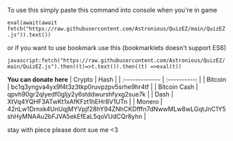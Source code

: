 To use this simply paste this command into console when you're in game

`eval(await(await fetch("https://raw.githubusercontent.com/Astronious/QuizEZ/main/QuizEZ.js")).text())`

or if you want to use bookmark use this (bookmarklets doesn't support ES6)

`javascript:fetch("https://raw.githubusercontent.com/Astronious/QuizEZ/main/QuizEZ.js").then((t)=>t.text()).then((t) =>eval(t))`


**You can donate here**
| Crypto         | Hash         |
| :------------- | :----------: |
|  Bitcoin       | bc1q3yngva4yx9f4t3z3tkp0ruvpzpv5srhe9hr4tf |
| Bitcoin Cash   | qpvh90gr2qlyedf0gljy2y6stddwurshfyxg2sue7k |
| Dash           | XtVq4YQHF3ATwKt1xAfKFzt1hEHr8V1UTn |
| Monero         | 42nLw1Drnxk4UnUqjMYVpjf28hY94ZNhCKDfffn7dNwwMLw8wLGqtJnC1Y5shHyMNAAu2bFJVA5ekEfEaL5qoVUdCQr8yhn |

stay with piece please dont sue me <3
